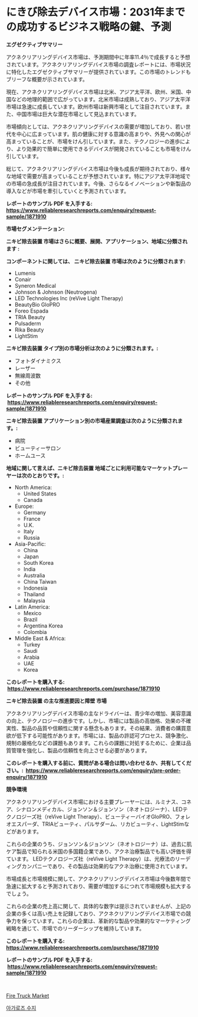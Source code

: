 <p><h1>にきび除去デバイス市場：2031年までの成功するビジネス戦略の鍵、予測</h1></p><p><strong>エグゼクティブサマリー</strong></p>
<p><p>アクネクリアリングデバイス市場は、予測期間中に年率11.4％で成長すると予想されています。アクネクリアリングデバイス市場の調査レポートには、市場状況に特化したエグゼクティブサマリーが提供されています。この市場のトレンドもブリーフな概要が示されています。</p><p>現在、アクネクリアリングデバイス市場は北米、アジア太平洋、欧州、米国、中国などの地理的範囲で広がっています。北米市場は成熟しており、アジア太平洋市場は急速に成長しています。欧州市場は新興市場として注目されています。また、中国市場は巨大な潜在市場として見込まれています。</p><p>市場傾向としては、アクネクリアリングデバイスの需要が増加しており、若い世代を中心に広まっています。肌の健康に対する意識の高まりや、外見への関心が高まっていることが、市場をけん引しています。また、テクノロジーの進歩により、より効果的で簡単に使用できるデバイスが開発されていることも市場をけん引しています。</p><p>総じて、アクネクリアリングデバイス市場は今後も成長が期待されており、様々な地域で需要が高まっていることが予想されています。特にアジア太平洋地域での市場の急成長が注目されています。今後、さらなるイノベーションや新製品の導入などが市場を牽引していくと予測されています。</p></p>
<p><strong>レポートのサンプル PDF を入手する: <a href="https://www.reliableresearchreports.com/enquiry/request-sample/1871910">https://www.reliableresearchreports.com/enquiry/request-sample/1871910</a></strong></p>
<p><strong>市場セグメンテーション:</strong></p>
<p><strong> ニキビ除去装置 市場はさらに概要、展開、アプリケーション、地域に分類されます :</strong></p>
<p><strong>コンポーネントに関しては、 ニキビ除去装置 市場は次のように分類されます: &nbsp;</strong></p>
<p><ul><li>Lumenis</li><li>Conair</li><li>Syneron Medical</li><li>Johnson & Johnson (Neutrogena)</li><li>LED Technologies Inc (reVive Light Therapy)</li><li>BeautyBio GloPRO</li><li>Foreo Espada</li><li>TRIA Beauty</li><li>Pulsaderm</li><li>Rika Beauty</li><li>LightStim</li></ul></p>
<p><strong> ニキビ除去装置 タイプ別の市場分析は次のように分類されます。:</strong></p>
<p><ul><li>フォトダイナミクス</li><li>レーザー</li><li>無線周波数</li><li>その他</li></ul></p>
<p><strong>レポートのサンプル PDF を入手する: &nbsp;<a href="https://www.reliableresearchreports.com/enquiry/request-sample/1871910">https://www.reliableresearchreports.com/enquiry/request-sample/1871910</a></strong></p>
<p><strong> ニキビ除去装置 アプリケーション別の市場産業調査は次のように分類されます。:</strong></p>
<p><ul><li>病院</li><li>ビューティーサロン</li><li>ホームユース</li></ul></p>
<p><strong>地域に関して言えば、ニキビ除去装置 地域ごとに利用可能なマーケットプレーヤーは次のとおりです。:</strong></p>
<p><ul>
    <li>
        North America:
        <ul>
            <li>United States</li>
            <li>Canada</li>
        </ul>
    </li>
    <li>
        Europe:
        <ul>
            <li>Germany</li>
            <li>France</li>
            <li>U.K.</li>
            <li>Italy</li>
            <li>Russia</li>
        </ul>
    </li>
    <li>
        Asia-Pacific:
        <ul>
            <li>China</li>
            <li>Japan</li>
            <li>South Korea</li>
            <li>India</li>
            <li>Australia</li>
            <li>China Taiwan</li>
            <li>Indonesia</li>
            <li>Thailand</li>
            <li>Malaysia</li>
        </ul>
    </li>
    <li>
        Latin America:
        <ul>
            <li>Mexico</li>
            <li>Brazil</li>
            <li>Argentina Korea</li>
            <li>Colombia</li>
        </ul>
    </li>
    <li>
        Middle East & Africa:
        <ul>
            <li>Turkey</li>
            <li>Saudi</li>
            <li>Arabia</li>
            <li>UAE</li>
            <li>Korea</li>
        </ul>
    </li>
    </ul></p>
<p><strong>このレポートを購入する: &nbsp;<a href="https://www.reliableresearchreports.com/purchase/1871910">https://www.reliableresearchreports.com/purchase/1871910</a></strong></p>
<p><strong>ニキビ除去装置 の主な推進要因と障壁 市場</strong></p>
<p><p>アクネクリアリングデバイス市場の主なドライバーは、青少年の増加、美容意識の向上、テクノロジーの進歩です。しかし、市場には製品の高価格、効果の不確実性、製品の品質や信頼性に関する懸念もあります。その結果、消費者の購買意欲が低下する可能性があります。市場には、製品の許認可プロセス、競争激化、規制の厳格化などの課題もあります。これらの課題に対処するために、企業は品質管理を強化し、製品の信頼性を向上させる必要があります。</p></p>
<p><strong>このレポートを購入する前に、質問がある場合は問い合わせるか、共有してください。:&nbsp; <a href="https://www.reliableresearchreports.com/enquiry/pre-order-enquiry/1871910">https://www.reliableresearchreports.com/enquiry/pre-order-enquiry/1871910</a></strong></p>
<p><strong>競争環境</strong></p>
<p><p>アクネクリアリングデバイス市場における主要プレーヤーには、ルミナス、コネア、シナロンメディカル、ジョンソン＆ジョンソン（ネオトロジーナ）、LEDテクノロジーズ社（reVive Light Therapy）、ビューティーバイオGloPRO、フォレオエスパーダ、TRIAビューティ、パルサダーム、リカビューティ、LightStimなどがあります。</p><p>これらの企業のうち、ジョンソン＆ジョンソン（ネオトロジーナ）は、過去に肌ケア製品で知られる米国の多国籍企業であり、アクネ治療製品でも高い評価を得ています。 LEDテクノロジーズ社（reVive Light Therapy）は、光療法のリーディングカンパニーであり、その製品は効果的なアクネ治療に使用されています。</p><p>市場成長と市場規模に関して、アクネクリアリングデバイス市場は今後数年間で急速に拡大すると予測されており、需要が増加するにつれて市場規模も拡大するでしょう。</p><p>これらの企業の売上高に関して、具体的な数字は提示されていませんが、上記の企業の多くは高い売上を記録しており、アクネクリアリングデバイス市場での競争力を保っています。これらの企業は、革新的な製品や効果的なマーケティング戦略を通じて、市場でのリーダーシップを維持しています。</p></p>
<p><strong>このレポートを購入する: &nbsp; <a href="https://www.reliableresearchreports.com/purchase/1871910">https://www.reliableresearchreports.com/purchase/1871910</a></strong></p>
<p><strong>レポートのサンプル PDF を入手する: &nbsp;<a href="https://www.reliableresearchreports.com/enquiry/request-sample/1871910">https://www.reliableresearchreports.com/enquiry/request-sample/1871910</a></strong><strong></strong></p>
<p>&nbsp;</p>
<p><p><a href="https://copper-carbon-84f.notion.site/Global-Fire-Truck-Market-Size-and-Market-Trends-Insights-and-Projections-from-2024-to-2031-212c519f244e4f43ab9fa86a612f37a1">Fire Truck Market</a></p><p><a href="https://medium.com/@giovanileannon/%EC%95%84%EA%B0%80%EB%A1%9C%EC%8A%A4-%EC%88%98%EC%A7%80-%EC%8B%9C%EC%9E%A5-%EC%A2%85%EB%A5%98-%EC%9D%91%EC%9A%A9-%EB%B0%8F-%EC%A7%80%EB%A6%AC%EC%97%90-%EB%8C%80%ED%95%9C-%ED%8F%AC%EA%B4%84%EC%A0%81-%ED%8F%89%EA%B0%80-700bc835d0d0">아가로즈 수지</a></p></p>